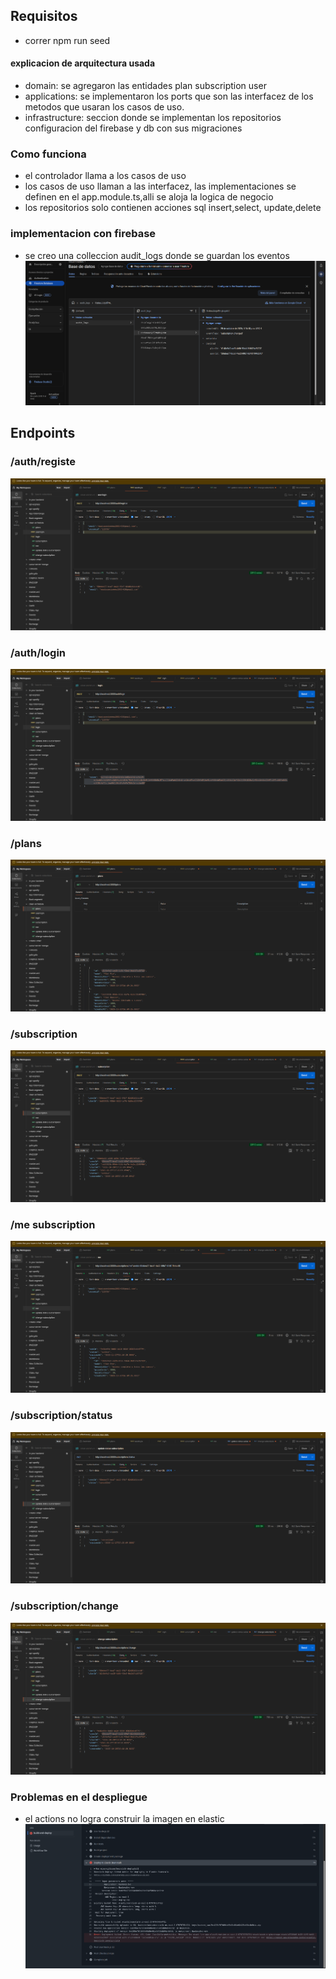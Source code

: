 ## Requisitos
* correr npm run seed

#### explicacion de arquitectura usada
* domain: se agregaron las entidades plan subscription user
* applications: se implementaron los ports que son las interfacez de los metodos que usaran los casos de uso.
* infrastructure: seccion donde se implementan los repositorios configuracion del firebase y db con sus migraciones

### Como funciona
* el controlador llama a los casos de uso
* los casos de uso llaman a las interfacez, las implementaciones se definen en el app.module.ts,alli se aloja la logica de negocio
* los repositorios solo contienen acciones sql insert,select, update,delete


### implementacion con firebase
* se creo una colleccion audit_logs donde se guardan los eventos
![img_7.png](img_7.png)
## Endpoints
### /auth/registe
![img.png](img.png)

### /auth/login
![img_1.png](img_1.png)

### /plans
![img_2.png](img_2.png)

### /subscription
![img_3.png](img_3.png)

### /me subscription
![img_4.png](img_4.png)

### /subscription/status
![img_5.png](img_5.png)

### /subscription/change

![img_6.png](img_6.png)

### Problemas en el despliegue
* el actions no logra construir la imagen en elastic
![img_8.png](img_8.png)